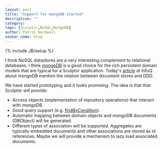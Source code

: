 ```yaml
---
layout: post
title: "Support for mongoDB started"
description: ""
category: 
tags: [Sculptor,NoSQL,MongoDB]
author: Patrik Nordwall
navbar_name: blog
---
```

{% include JB/setup %}

I think NoSQL datastores are a very interesting complement to relational databases. I think [mongoDB][1] is a good choice for the rich persistent domain models that are typical for a Sculptor application. Today's [article][2] at InfoQ about mongoDB mention the relation between document stores and DDD.

We have started prototyping and it looks promising. The idea is that that Sculptor will provide:

  * Access objects (implementation of repository operations) that interact with mongoDB.
  * Good query support (e.g. [findByCondition][3]).
  * Automatic mapping between domain objects and mongoDB documents (DBObject) will be generated.
  * Different types of association will be supported. Aggregates are typically embedded documents and other associations are stored as id references. Maybe we will provide a mechanism to lazy load associated documents.

   [1]: https://www.mongodb.org/
   [2]: https://www.infoq.com/news/2010/03/mongodb
   [3]: /documentation/advanced-tutorial#findbycondition
